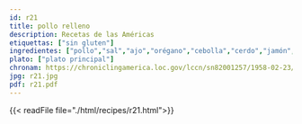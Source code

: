 ```yaml
---
id: r21
title: pollo relleno
description: Recetas de las Américas
etiquettas: ["sin gluten"]
ingredientes: ["pollo","sal","ajo","orégano","cebolla","cerdo","jamón","mantequilla","salsa de tomate","pasas"]
plato: ["plato principal"]
chronam: https://chroniclingamerica.loc.gov/lccn/sn82001257/1958-02-23/ed-1/seq-5/
jpg: r21.jpg
pdf: r21.pdf
---
```


{{< readFile file="./html/recipes/r21.html">}}